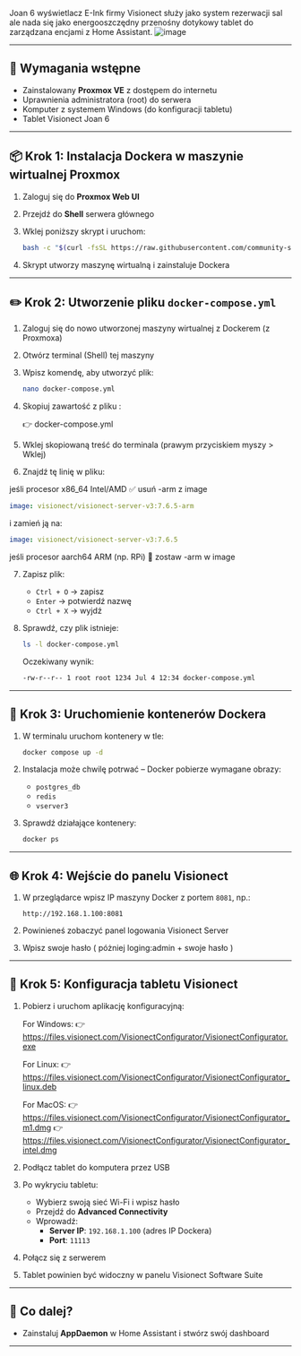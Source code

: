 Joan 6 wyświetlacz E-Ink firmy Visionect służy jako system rezerwacji sal ale nada się jako energooszczędny przenośny dotykowy tablet do zarządzana encjami z Home Assistant.
![image](https://github.com/user-attachments/assets/054cda40-bb31-4192-9b8d-c88860b5e144)

---

## 🧰 Wymagania wstępne

- Zainstalowany **Proxmox VE** z dostępem do internetu
- Uprawnienia administratora (root) do serwera
- Komputer z systemem Windows (do konfiguracji tabletu)
- Tablet Visionect Joan 6

---

## 📦 Krok 1: Instalacja Dockera w maszynie wirtualnej Proxmox

1. Zaloguj się do **Proxmox Web UI**
2. Przejdź do **Shell** serwera głównego 
3. Wklej poniższy skrypt i uruchom:

   ```bash
   bash -c "$(curl -fsSL https://raw.githubusercontent.com/community-scripts/ProxmoxVE/main/vm/docker-vm.sh)"
   ```

4. Skrypt utworzy maszynę wirtualną i zainstaluje Dockera

---

## ✏️ Krok 2: Utworzenie pliku `docker-compose.yml`

1. Zaloguj się do nowo utworzonej maszyny wirtualnej z Dockerem (z Proxmoxa)

2. Otwórz terminal (Shell) tej maszyny

3. Wpisz komendę, aby utworzyć plik:

   ```bash
   nano docker-compose.yml
   ```

4. Skopiuj zawartość z pliku :  

    👉 docker-compose.yml

6. Wklej skopiowaną treść do terminala (prawym przyciskiem myszy > Wklej)

7. Znajdź tę linię w pliku:

jeśli procesor x86_64	Intel/AMD	✅ usuń -arm z image
   ```yaml
   image: visionect/visionect-server-v3:7.6.5-arm
   ```

   i zamień ją na:

   ```yaml
   image: visionect/visionect-server-v3:7.6.5
   ```
jeśli procesor aarch64	ARM (np. RPi)	🔁 zostaw -arm w image

7. Zapisz plik:

   - `Ctrl + O` → zapisz  
   - `Enter` → potwierdź nazwę  
   - `Ctrl + X` → wyjdź

8. Sprawdź, czy plik istnieje:

   ```bash
   ls -l docker-compose.yml
   ```

   Oczekiwany wynik:

   ```bash
   -rw-r--r-- 1 root root 1234 Jul 4 12:34 docker-compose.yml
   ```

---

## 🚀 Krok 3: Uruchomienie kontenerów Dockera

1. W terminalu uruchom kontenery w tle:

   ```bash
   docker compose up -d
   ```

2. Instalacja może chwilę potrwać – Docker pobierze wymagane obrazy:
   - `postgres_db`
   - `redis`
   - `vserver3`

3. Sprawdź działające kontenery:

   ```bash
   docker ps
   ```

---

## 🌐 Krok 4: Wejście do panelu Visionect

1. W przeglądarce wpisz IP maszyny Docker z portem `8081`, np.:

   ```
   http://192.168.1.100:8081
   ```

2. Powinieneś zobaczyć panel logowania Visionect Server

3. Wpisz swoje hasło ( póżniej loging:admin + swoje hasło )

---

## 📲 Krok 5: Konfiguracja tabletu Visionect

1. Pobierz i uruchom aplikację konfiguracyjną:

   For Windows: 👉 https://files.visionect.com/VisionectConfigurator/VisionectConfigurator.exe 

   For Linux: 👉 https://files.visionect.com/VisionectConfigurator/VisionectConfigurator_linux.deb

   For MacOS: 👉 https://files.visionect.com/VisionectConfigurator/VisionectConfigurator_m1.dmg 👉 https://files.visionect.com/VisionectConfigurator/VisionectConfigurator_intel.dmg

3. Podłącz tablet do komputera przez USB

4. Po wykryciu tabletu:
   - Wybierz swoją sieć Wi-Fi i wpisz hasło
   - Przejdź do **Advanced Connectivity**
   - Wprowadź:
     - **Server IP**: `192.168.1.100` (adres IP Dockera)
     - **Port**: `11113`

5. Połącz się z serwerem

6. Tablet powinien być widoczny w panelu Visionect Software Suite

---

## 🧠 Co dalej?


- Zainstaluj **AppDaemon** w Home Assistant i stwórz swój dashboard

---

